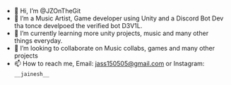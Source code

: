 - 👋 Hi, I’m @JZOnTheGit
- 👀 I’m a Music Artist, Game developer using Unity and a Discord Bot Dev tha tonce develpoed the verified bot D3V1L.
- 🌱 I’m currently learning more unity projects, music and many other things everyday.
- 💞️ I’m looking to collaborate on Music collabs, games and many other projects
- 📫 How to reach me, Email: jass150505@gmail.com or Instagram: ```__jainesh__```

<!---
JZOnTheGit/JZOnTheGit is a ✨ special ✨ repository because its `README.md` (this file) appears on your GitHub profile.
You can click the Preview link to take a look at your changes.
--->
